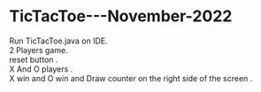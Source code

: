 # TicTacToe---November-2022
Run TicTacToe.java on IDE.                                                    
2 Players game.                                
reset button .                                
X And O players .                    
X win and O win and Draw counter on the right side of the screen .


